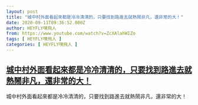 ```yaml
---
layout: post
title: "城中村外面看起來都是冷冷清清的，只要找到路進去就熱鬧非凡，還非常的大！"
date: 2020-09-11T09:36:52.000Z
author: HEYFLY嘿飛人
from: https://www.youtube.com/watch?v=ZcXAlahWIZo
tags: [ HEYFLY嘿飛人 ]
categories: [ HEYFLY嘿飛人 ]
---
```

<!--1599817012000-->
[城中村外面看起來都是冷冷清清的，只要找到路進去就熱鬧非凡，還非常的大！](https://www.youtube.com/watch?v=ZcXAlahWIZo)
------

<div>
城中村外面看起來都是冷冷清清的，只要找到路進去就熱鬧非凡，還非常的大！
</div>
